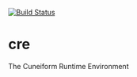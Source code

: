 [![Build Status](https://travis-ci.org/joergen7/cre.svg?branch=master)](https://travis-ci.org/joergen7/cre)

# cre
The Cuneiform Runtime Environment
